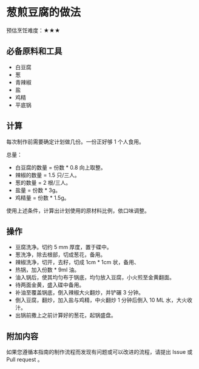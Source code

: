 # 葱煎豆腐的做法

预估烹饪难度：★★★

## 必备原料和工具

- 白豆腐
- 葱
- 青辣椒
- 盐
- 鸡精
- 平底锅

## 计算

每次制作前需要确定计划做几份。一份正好够 1 个人食用。

总量：

- 白豆腐的数量 = 份数 \* 0.8 向上取整。
- 辣椒的数量 = 1.5 只/三人。
- 葱的数量 = 2 根/三人。
- 盐量 = 份数 \* 3g。
- 鸡精量 = 份数 \* 1.5g。

使用上述条件，计算出计划使用的原材料比例，依口味调整。

## 操作

- 豆腐洗净。切约 5 mm 厚度，置于碟中。
- 葱洗净，除去根部，切成葱花，备用。
- 辣椒洗净，切开，去籽，切成 1cm \* 1cm 状，备用、
- 热锅，加入份数 \* 9ml 油。
- 油入锅后，使其均匀布于锅底，均匀放入豆腐，小火煎至金黄翻面。
- 待两面金黄，盛入碟中备用。
- 补油至覆盖锅底，倒入辣椒大火翻炒，并铲碾 3 分钟。
- 倒入豆腐，翻炒，加入盐与鸡精，中火翻炒 1 分钟后倒入 10 ML 水，大火收汁。
- 出锅前撒上之前计算好的葱花，起锅盛盘。

## 附加内容

如果您遵循本指南的制作流程而发现有问题或可以改进的流程，请提出 Issue 或 Pull request 。
